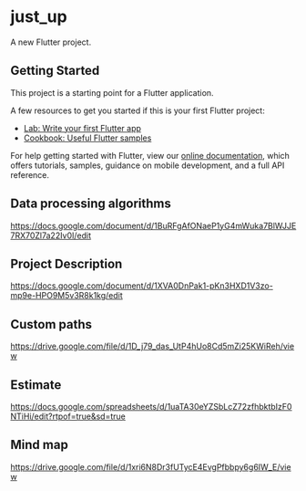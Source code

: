 # just_up

A new Flutter project.

## Getting Started

This project is a starting point for a Flutter application.

A few resources to get you started if this is your first Flutter project:

- [Lab: Write your first Flutter app](https://flutter.dev/docs/get-started/codelab)
- [Cookbook: Useful Flutter samples](https://flutter.dev/docs/cookbook)

For help getting started with Flutter, view our
[online documentation](https://flutter.dev/docs), which offers tutorials,
samples, guidance on mobile development, and a full API reference.

## Data processing algorithms
https://docs.google.com/document/d/1BuRFgAfONaeP1yG4mWuka7BlWJJE7RX70Zl7a22Iv0I/edit

## Project Description
https://docs.google.com/document/d/1XVA0DnPak1-pKn3HXD1V3zo-mp9e-HPO9M5v3R8k1kg/edit

## Custom paths

https://drive.google.com/file/d/1D_j79_das_UtP4hUo8Cd5mZi25KWiReh/view

## Estimate

https://docs.google.com/spreadsheets/d/1uaTA30eYZSbLcZ72zfhbktbIzF0NTiHi/edit?rtpof=true&sd=true

## Mind map

https://drive.google.com/file/d/1xri6N8Dr3fUTycE4EvgPfbbpy6g6IW_E/view
